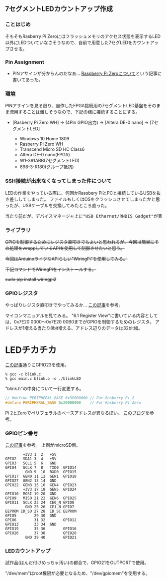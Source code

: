 ## 7セグメントLEDカウントアップ作成

### ことはじめ
そもそもRasberry Pi Zeroにはフラッシュメモリのアクセス状態を表示するLED以外にLEDついていなさそうなので、自前で用意した7セグLEDをカウントアップさせる。

### Pin Assignment
- PINアサインが分からんのだなあ…
  [Raspberry Pi Zeroについて](http://hara.jpn.com/_default/ja/Topics/RaspPiZero.html)という記事に書いてあった。

### 環境
PINアサインを見る限り、自作したFPGA接続用の7セグメントLED基盤をそのまま流用することは難しそうなので、下記の様に接続することにする。

- [Rasberry Pi Zero WH] -> (4Pin GPIO出力) -> [Altera DE-0 nano] -> [7セグメントLED] 

  - Windows 10 Home 1809
  - Rasberry Pi Zero WH
  - Transcend Micro SD HC Class6
  - Altera DE-0 nano(FPGA)
  - W1-391ABB(7セグメントLED)
  - 898-3-R180(グループ抵抗)

### SSH接続が出来なくなってしまった件について
LEDの作業をやっている際に、何回かRassbery PiとPCと接続しているUSBを抜き差ししてしまった。
ファイルもしくはOSをクラッシュさせてしまったかと思ったが、USBケーブルを交換してみたところ直った。

<pre/>
当たり前だが、デバイスマネージャ上に"USB Ethernet/RNDIS Gadget"が表示されているとSSH接続できる。
</pre>

### ライブラリ
~~GPIOを制御するためにレジスタ直叩きでもよいと思われるが、今回は簡単にその処理をwrappしているAPIを使用して制御させたいと思う。~~

~~今回はArduinoライクなAPIらしい"WiringPi"を使用してみる。~~ 

~~下記コマンドでWiringPiをインストールする。~~

~~sudo pip install wiringpi2~~


### GPIOレジスタ
やっぱりレジスタ直叩きでやってみるか…
[この記事](https://qiita.com/moutend/items/534d597cf5c867273319)を参考。

マイコンマニュアルを見てみる。
"6.1 Register View"に書いている内容としては、0x7E20 0000～0x7E20 00B0までがGPIOを制御するためのレジスタ。
アドレスが1増える当たり8bit増える、アドレス辺りのデータは32bit幅。


# LEDチカチカ
[この記事](https://qiita.com/moutend/items/534d597cf5c867273319)通りにGPIO23を使用。

```
% gcc -c blink.c
% gcc main.c blink.o -o ./blinkLED
```

"blink.h"の中身について一行変更する。
```c
// #define PERIPHERAL_BASE 0x3F000000 // For Rasberry Pi 2
#define PERIPHERAL_BASE 0x20000000    // For Rasberry Pi Zero
```

Pi 2とZeroでペリフェラルのベースアドレスが異なるぽい。
[このブログ](http://hp.vector.co.jp/authors/VA011973/raspberrypi_1.htm)を参考。


### GPIOピン番号
[この記事](https://qiita.com/moutend/items/534d597cf5c867273319)を参考。
上側がmicroSD側。

```
        +3V3 1  2   +5V
GPIO2   SDA1 3  4   +5V
GPIO3   SCL1 5  6   GND
GPIO4   GCLK 7  8   TXD0  GPIO14
         GND 9  10  RXD0  GPIO15
GPIO17  GEN0 11 12  GEN1  GPIO18
GPIO27  GEN2 13 14  GND
GPIO22  GEN3 15 16  GEN4  GPIO23
        +3V3 17 18  GEN5  GPIO24
GPIO10  MOSI 19 20  GND
GPIO9   MISO 21 22  GEN6  GPIO25
GPIO11  SCLK 23 24  CE0_N GPIO8
         GND 25 26  CE1_N GPIO7
EEPROM ID_SD 27 28  ID_SC EEPROM
GPIO5        29 30  GND
GPIO6        31 32        GPIO12
GPIO13       33 34  GND
GPIO19       35 36        GPIO16
GPIO26       37 38        GPIO20
         GND 39 40        GPIO21
```

### LEDカウントアップ
試作品(はんだ付けめっちゃ汚い)の都合で、GPIO21をOUTPORTで使用。

"/dev/mem"はroot権限が必要となるため、"/dev/gpiomem"を使用する。